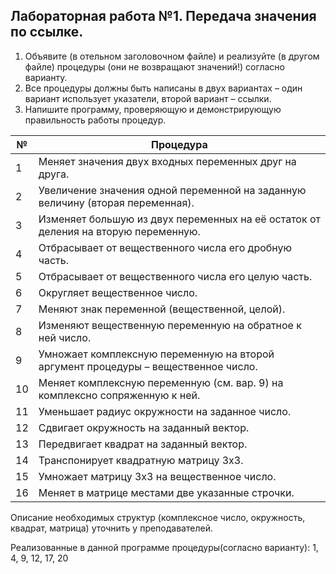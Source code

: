 ## Лабораторная работа №1. Передача значения по ссылке.
1. Объявите (в отельном заголовочном файле) и реализуйте (в другом файле)
процедуры (они не возвращают значений!) согласно варианту.
2. Все процедуры должны быть написаны в двух вариантах – один вариант использует
указатели, второй вариант – ссылки.
3. Напишите программу, проверяющую и демонстрирующую правильность работы
процедур.

|№|Процедура|
|---|---|
|1|Меняет значения двух входных переменных друг на друга.|
|2| Увеличение значения одной переменной на заданную величину (вторая переменная).|
|3| Изменяет большую из двух переменных на её остаток от деления на вторую переменную.|
|4| Отбрасывает от вещественного числа его дробную часть.|
|5| Отбрасывает от вещественного числа его целую часть.|
|6| Округляет вещественное число.|
|7| Меняют знак переменной (вещественной, целой).|
|8| Изменяют вещественную переменную на обратное к ней число.|
|9| Умножает комплексную переменную на второй аргумент процедуры – вещественное число.|
|10| Меняет комплексную переменную (см. вар. 9) на комплексно сопряженную к ней.|
|11| Уменьшает радиус окружности на заданное число.|
|12| Сдвигает окружность на заданный вектор.|
|13| Передвигает квадрат на заданный вектор.|
|14| Транспонирует квадратную матрицу 3x3.|
|15| Умножает матрицу 3x3 на вещественное число.|
|16| Меняет в матрице местами две указанные строчки.|

Описание необходимых структур (комплексное число, окружность, квадрат, матрица) уточнить у преподавателей.

Реализованные в данной программе процедуры(согласно варианту): 1, 4, 9, 12, 17, 20
